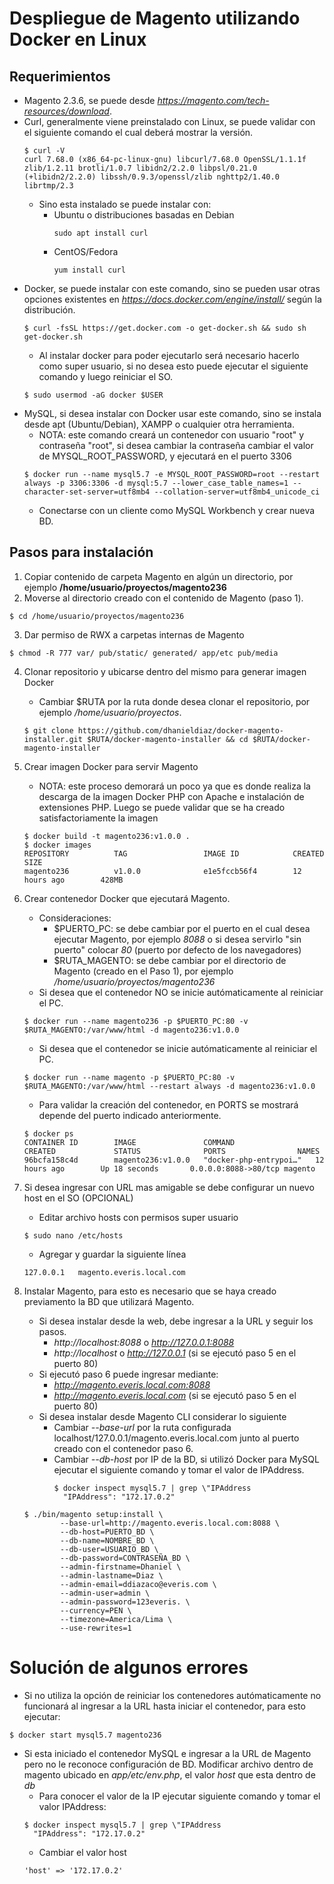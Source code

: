 # Despliegue de Magento utilizando Docker en Linux

## Requerimientos
- Magento 2.3.6, se puede desde *https://magento.com/tech-resources/download*.
- Curl, generalmente viene preinstalado con Linux, se puede validar con el siguiente comando el cual deberá mostrar la versión.
  ```
  $ curl -V
  curl 7.68.0 (x86_64-pc-linux-gnu) libcurl/7.68.0 OpenSSL/1.1.1f zlib/1.2.11 brotli/1.0.7 libidn2/2.2.0 libpsl/0.21.0 (+libidn2/2.2.0) libssh/0.9.3/openssl/zlib nghttp2/1.40.0 librtmp/2.3
  ```
  - Sino esta instalado se puede instalar con:
    - Ubuntu o distribuciones basadas en Debian
      ```
      sudo apt install curl
      ```
    - CentOS/Fedora
      ```
      yum install curl
      ```
- Docker, se puede instalar con este comando, sino se pueden usar otras opciones existentes en *https://docs.docker.com/engine/install/* según la distribución.
  ```
  $ curl -fsSL https://get.docker.com -o get-docker.sh && sudo sh get-docker.sh
  ```
  - Al instalar docker para poder ejecutarlo será necesario hacerlo como super usuario, si no desea esto puede ejecutar el siguiente comando y luego reiniciar el SO.
  ```
  $ sudo usermod -aG docker $USER
  ```
- MySQL, si desea instalar con Docker usar este comando, sino se instala desde apt (Ubuntu/Debian), XAMPP o cualquier otra herramienta.
  - NOTA: este comando creará un contenedor con usuario "root" y contraseña "root", si desea cambiar la contraseña cambiar el valor de MYSQL_ROOT_PASSWORD, y ejecutará en el puerto 3306
  ```
  $ docker run --name mysql5.7 -e MYSQL_ROOT_PASSWORD=root --restart always -p 3306:3306 -d mysql:5.7 --lower_case_table_names=1 --character-set-server=utf8mb4 --collation-server=utf8mb4_unicode_ci
  ```
  - Conectarse con un cliente como MySQL Workbench y crear nueva BD.

## Pasos para instalación
1. Copiar contenido de carpeta Magento en algún un directorio, por ejemplo **/home/usuario/proyectos/magento236**
2. Moverse al directorio creado con el contenido de Magento (paso 1).
  ```
  $ cd /home/usuario/proyectos/magento236
  ```

3. Dar permiso de RWX a carpetas internas de Magento
  ```
  $ chmod -R 777 var/ pub/static/ generated/ app/etc pub/media
  ```

4. Clonar repositorio y ubicarse dentro del mismo para generar imagen Docker
   - Cambiar $RUTA por la ruta donde desea clonar el repositorio, por ejemplo */home/usuario/proyectos*.
   ```
   $ git clone https://github.com/dhanieldiaz/docker-magento-installer.git $RUTA/docker-magento-installer && cd $RUTA/docker-magento-installer
   ```

5. Crear imagen Docker para servir Magento
   - NOTA: este proceso demorará un poco ya que es donde realiza la descarga de la imagen Docker PHP con Apache e instalación de extensiones PHP. Luego se puede validar que se ha creado satisfactoriamente la imagen
    ```
    $ docker build -t magento236:v1.0.0 .
    $ docker images 
    REPOSITORY          TAG                 IMAGE ID            CREATED             SIZE
    magento236          v1.0.0              e1e5fccb56f4        12 hours ago        428MB
    ```

6. Crear contenedor Docker que ejecutará Magento.
   - Consideraciones:
     - $PUERTO_PC: se debe cambiar por el puerto en el cual desea ejecutar Magento, por ejemplo *8088* o si desea servirlo "sin puerto" colocar *80* (puerto por defecto de los navegadores)
     - $RUTA_MAGENTO: se debe cambiar por el directorio de Magento (creado en el Paso 1), por ejemplo */home/usuario/proyectos/magento236*
   - Si desea que el contenedor NO se inicie autómaticamente al reiniciar el PC.
    ```
    $ docker run --name magento236 -p $PUERTO_PC:80 -v $RUTA_MAGENTO:/var/www/html -d magento236:v1.0.0
    ```
   - Si desea que el contenedor se inicie autómaticamente al reiniciar el PC.
    ```
    $ docker run --name magento -p $PUERTO_PC:80 -v $RUTA_MAGENTO:/var/www/html --restart always -d magento236:v1.0.0
    ```
   - Para validar la creación del contenedor, en PORTS se mostrará depende del puerto indicado anteriormente.
    ```
    $ docker ps
    CONTAINER ID        IMAGE               COMMAND                  CREATED             STATUS              PORTS                NAMES
    96bcfa158c4d        magento236:v1.0.0   "docker-php-entrypoi…"   12 hours ago        Up 18 seconds       0.0.0.0:8088->80/tcp magento
    ```

7. Si desea ingresar con URL mas amigable se debe configurar un nuevo host en el SO (OPCIONAL)
   - Editar archivo hosts con permisos super usuario
    ```
    $ sudo nano /etc/hosts
    ```
   - Agregar y guardar la siguiente línea
    ```
    127.0.0.1   magento.everis.local.com
    ```

8. Instalar Magento, para esto es necesario que se haya creado previamento la BD que utilizará Magento.
    - Si desea instalar desde la web, debe ingresar a la URL y seguir los pasos.
      - *http://localhost:8088* o *http://127.0.0.1:8088*
      - *http://localhost* o *http://127.0.0.1* (si se ejecutó paso 5 en el puerto 80)
    - Si ejecutó paso 6 puede ingresar mediante:
      - *http://magento.everis.local.com:8088*
      - *http://magento.everis.local.com* (si se ejecutó paso 5 en el puerto 80)
    - Si desea instalar desde Magento CLI considerar lo siguiente
      - Cambiar *--base-url* por la ruta configurada localhost/127.0.0.1/magento.everis.local.com junto al puerto creado con el contenedor paso 6.
      - Cambiar *--db-host* por IP de la BD, si utilizó Docker para MySQL ejecutar el siguiente comando y tomar el valor de IPAddress.
        ```
        $ docker inspect mysql5.7 | grep \"IPAddress
          "IPAddress": "172.17.0.2"
        ```
    ```
    $ ./bin/magento setup:install \
            --base-url=http://magento.everis.local.com:8088 \
            --db-host=PUERTO_BD \
            --db-name=NOMBRE_BD \
            --db-user=USUARIO_BD \
            --db-password=CONTRASEÑA_BD \
            --admin-firstname=Dhaniel \
            --admin-lastname=Diaz \
            --admin-email=ddiazaco@everis.com \
            --admin-user=admin \
            --admin-password=123everis. \
            --currency=PEN \
            --timezone=America/Lima \
            --use-rewrites=1
    ```

# Solución de algunos errores
- Si no utiliza la opción de reiniciar los contenedores autómaticamente no funcionará al ingresar a la URL hasta iniciar el contenedor, para esto ejecutar:
```
$ docker start mysql5.7 magento236
```
- Si esta iniciado el contenedor MySQL e ingresar a la URL de Magento pero no le reconoce configuración de BD. Modificar archivo dentro de magento ubicado en *app/etc/env.php*, el valor *host* que esta dentro de *db*
  - Para conocer el valor de la IP ejecutar siguiente comando y tomar el valor IPAddress:
  ```
  $ docker inspect mysql5.7 | grep \"IPAddress
    "IPAddress": "172.17.0.2"
  ```
  - Cambiar el valor host
  ```
  'host' => '172.17.0.2'
  ```
